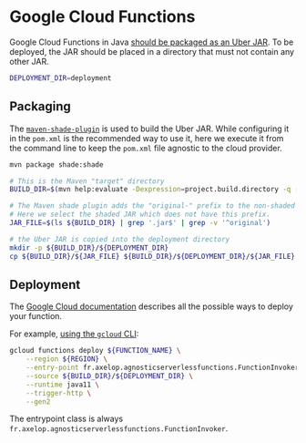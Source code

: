 # Google Cloud Functions

Google Cloud Functions in Java [should be packaged as an Uber JAR](https://cloud.google.com/functions/docs/concepts/java-deploy#deploy_from_a_jar). To be deployed, the JAR should be placed in a directory that must not contain any other JAR.

```bash
DEPLOYMENT_DIR=deployment
```

## Packaging

The [`maven-shade-plugin`](https://maven.apache.org/plugins/maven-shade-plugin) is used to build the Uber JAR. While configuring it in the `pom.xml` is the recommended way to use it, here we execute it from the command line to keep the `pom.xml` file agnostic to the cloud provider.

```bash
mvn package shade:shade

# This is the Maven "target" directory
BUILD_DIR=$(mvn help:evaluate -Dexpression=project.build.directory -q -DforceStdout)

# The Maven shade plugin adds the "original-" prefix to the non-shaded JAR.
# Here we select the shaded JAR which does not have this prefix.
JAR_FILE=$(ls ${BUILD_DIR} | grep '.jar$' | grep -v '^original')

# the Uber JAR is copied into the deployment directory
mkdir -p ${BUILD_DIR}/${DEPLOYMENT_DIR}
cp ${BUILD_DIR}/${JAR_FILE} ${BUILD_DIR}/${DEPLOYMENT_DIR}/${JAR_FILE}
```

## Deployment

The [Google Cloud documentation](https://cloud.google.com/functions/docs/deploy) describes all the possible ways to deploy your function.

For example, [using the `gcloud` CLI](https://cloud.google.com/sdk/gcloud/reference/functions/deploy):

```bash
gcloud functions deploy ${FUNCTION_NAME} \
    --region ${REGION} \
    --entry-point fr.axelop.agnosticserverlessfunctions.FunctionInvoker \
    --source ${BUILD_DIR}/${DEPLOYMENT_DIR} \
    --runtime java11 \
    --trigger-http \
    --gen2
```

The entrypoint class is always `fr.axelop.agnosticserverlessfunctions.FunctionInvoker`.

